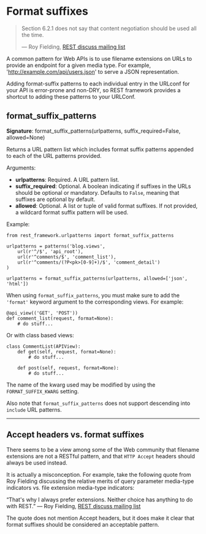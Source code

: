<a class="github" href="urlpatterns.py"></a>

# Format suffixes

> Section 6.2.1 does not say that content negotiation should be
used all the time.
>
> &mdash; Roy Fielding, [REST discuss mailing list][cite]

A common pattern for Web APIs is to use filename extensions on URLs to provide an endpoint for a given media type.  For example, 'http://example.com/api/users.json' to serve a JSON representation. 

Adding format-suffix patterns to each individual entry in the URLconf for your API is error-prone and non-DRY, so REST framework provides a shortcut to adding these patterns to your URLConf.

## format_suffix_patterns

**Signature**: format_suffix_patterns(urlpatterns, suffix_required=False, allowed=None)

Returns a URL pattern list which includes format suffix patterns appended to each of the URL patterns provided.

Arguments:

* **urlpatterns**: Required.  A URL pattern list.
* **suffix_required**:  Optional.  A boolean indicating if suffixes in the URLs should be optional or mandatory.  Defaults to `False`, meaning that suffixes are optional by default.
* **allowed**:  Optional.  A list or tuple of valid format suffixes.  If not provided, a wildcard format suffix pattern will be used. 

Example:

    from rest_framework.urlpatterns import format_suffix_patterns
    
    urlpatterns = patterns('blog.views',
        url(r'^/$', 'api_root'),
        url(r'^comments/$', 'comment_list'),
        url(r'^comments/(?P<pk>[0-9]+)/$', 'comment_detail')
    )
    
    urlpatterns = format_suffix_patterns(urlpatterns, allowed=['json', 'html'])

When using `format_suffix_patterns`, you must make sure to add the `'format'` keyword argument to the corresponding views.  For example:

    @api_view(('GET', 'POST'))
    def comment_list(request, format=None):
        # do stuff...

Or with class based views:

    class CommentList(APIView):
        def get(self, request, format=None):
            # do stuff...

        def post(self, request, format=None):
            # do stuff...

The name of the kwarg used may be modified by using the `FORMAT_SUFFIX_KWARG` setting.

Also note that `format_suffix_patterns` does not support descending into `include` URL patterns.

---
        
## Accept headers vs. format suffixes

There seems to be a view among some of the Web community that filename extensions are not a RESTful pattern, and that `HTTP Accept` headers should always be used instead.

It is actually a misconception.  For example, take the following quote from Roy Fielding discussing the relative merits of query parameter media-type indicators vs. file extension media-type indicators: 

&ldquo;That's why I always prefer extensions.  Neither choice has anything to do with REST.&rdquo; &mdash; Roy Fielding, [REST discuss mailing list][cite2]

The quote does not mention Accept headers, but it does make it clear that format suffixes should be considered an acceptable pattern.

[cite]: http://tech.groups.yahoo.com/group/rest-discuss/message/5857
[cite2]: http://tech.groups.yahoo.com/group/rest-discuss/message/14844
